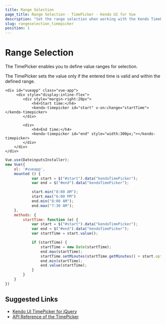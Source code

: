 ```yaml
---
title: Range Selection
page_title: Range Selection - TimePicker - Kendo UI for Vue
description: "Set the range selection when working with the Kendo TimePicker wrapper for Vue."
slug: rangeselection_timepicker
position: 1
---
```


# Range Selection

The TimePicker enables you to define value ranges for selection.

The TimePicker sets the value only if the entered time is valid and within the defined range.

```html-preview
<div id="vueapp" class="vue-app">
     <div style="display:inline-flex">
        <div style="margin-right:20px">
            <h4>Start time:</h4>
            <kendo-timepicker id="start" v-on:change="startTime"></kendo-timepicker>
        </div>

        <div>
            <h4>End time:</h4>
            <kendo-timepicker id="end" style="width:300px;"></kendo-timepicker>
        </div>    
    </div>     
</div>
```
```js
Vue.use(DateinputsInstaller);
new Vue({
	el: '#vueapp',
    mounted () {
            var start = $("#start").data("kendoTimePicker");
            var end = $("#end").data("kendoTimePicker");

            start.min("8:00 AM");
            start.max("6:00 PM")
            end.min("8:00 AM");
            end.max("7:30 AM");
    },
	methods: {        
		startTime: function (e) {           
            var start = $("#start").data("kendoTimePicker");
            var end = $("#end").data("kendoTimePicker");            
			var startTime = start.value();

            if (startTime) {
                startTime = new Date(startTime);
                end.max(startTime);
                startTime.setMinutes(startTime.getMinutes() + start.options.interval);
                end.min(startTime);
                end.value(startTime);
            }
		}
	}
})        
```

## Suggested Links

* [Kendo UI TimePicker for jQuery](https://docs.telerik.com/kendo-ui/controls/editors/timepicker/overview)
* [API Reference of the TimePicker](https://docs.telerik.com/kendo-ui/api/javascript/ui/timepicker)
